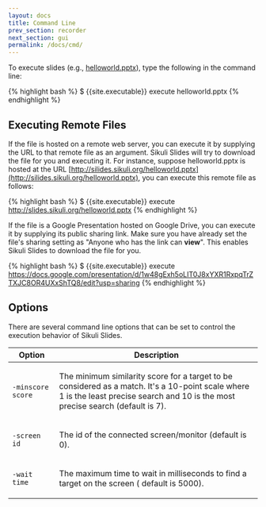 ```yaml
---
layout: docs
title: Command Line
prev_section: recorder
next_section: gui
permalink: /docs/cmd/
---
```


To execute slides (e.g., [helloworld.pptx](/pptx/helloworld.pptx)), type the following in the command line:

{% highlight bash %}
$ {{site.executable}} execute helloworld.pptx 
{% endhighlight %}

## Executing Remote Files

If the file is hosted on a remote web server, you can execute it by supplying the URL to that remote file as an argument. Sikuli Slides will try to download the file for you and executing it. For instance, suppose helloworld.pptx is hosted at the URL  [http://silides.sikuli.org/helloworld.pptx](http://silides.sikuli.org/helloworld.pptx), you can execute this remote file as follows:

{% highlight bash %}
$ {{site.executable}} execute http://slides.sikuli.org/helloworld.pptx 
{% endhighlight %}

If the file is a Google Presentation hosted on Google Drive, you can execute it by supplying its public sharing link. Make sure you have already set the file's sharing setting as "Anyone who has the link can **view**". This enables Sikuli Slides to download the file for you.

{% highlight bash %}
$ {{site.executable}} execute https://docs.google.com/presentation/d/1w48gExh5oLIT0J8xYXR1RxpqTrZTXJC8OR4UXxShTQ8/edit?usp=sharing
{% endhighlight %}


## Options

There are several command line options that can be set to control the execution behavior of Sikuli Slides.

<table>
  <thead>
    <tr>
      <th>Option</th>
      <th>Description</th>
    </tr>
  </thead>
  <tbody>
    <tr>
      <td><p><code>-minscore score</code></p></td>
      <td><p>The minimum similarity score for a target to be considered as a match. 
	It's a 10-point scale where 1 is the least precise search and 10 is the most precise search (default is 7).</p></td>
    </tr>
    <tr>
      <td><p><code>-screen id</code></p></td>
      <td><p>The id of the connected screen/monitor (default is 0).</p></td>
    </tr>
    <tr>
      <td><p><code>-wait time</code></p></td>
      <td><p>The maximum time to wait in milliseconds to find a target on the screen ( 
                              default is 5000).</p></td>
    </tr>
  </tbody>
</table>